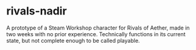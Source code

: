 # rivals-nadir
A prototype of a Steam Workshop character for Rivals of Aether, made in two weeks with no prior experience. Technically functions in its current state, but not complete enough to be called playable.
